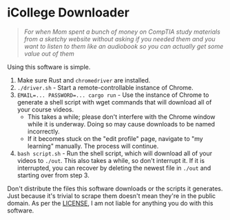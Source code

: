 # iCollege Downloader

> *For when Mom spent a bunch of money on CompTIA study materials from a sketchy website without asking if you needed them and you want to listen to them like an audiobook so you can actually get some value out of them*

Using this software is simple.

1. Make sure Rust and `chromedriver` are installed.
2. `./driver.sh` - Start a remote-controllable instance of Chrome.
3. `EMAIL=... PASSWORD=... cargo run` - Use the instance of Chrome to generate a shell script with wget commands that will download all of your course videos.
   * This takes a while; please don't interfere with the Chrome window while it is underway. Doing so may cause downloads to be named incorrectly.
   * If it becomes stuck on the "edit profile" page, navigate to "my learning" manually. The process will continue.
4. `bash script.sh` - Run the shell script, which will download all of your videos to `./out`. This also takes a while, so don't interrupt it. If it is interrupted, you can recover by deleting the newest file in `./out` and starting over from step 3.

Don't distribute the files this software downloads or the scripts it generates. Just because it's trivial to scrape them doesn't mean they're in the public domain. As per the [LICENSE](LICENSE), I am not liable for anything you do with this software.